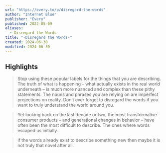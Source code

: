 ```yaml
---
url: "https://every.to/p/disregard-the-words"
author: "Internet Blue"
publisher: "Every"
published: 2022-05-09
aliases:
  - Disregard the Words
title: "-Disregard the Words-"
created: 2024-06-30
modified: 2024-06-30
---
```


## Highlights

> Stop using these popular labels for the things that you are describing. The truth of what is happening – what actually exists in the real world underneath – is much more nuanced and complex than these pithy statements. The nouns and phrases you are relying on are imperfect projections on reality. Don’t ever forget to disregard the words if you want to truly understand the world around you.

> Yet looking back on the last decade or two, the most transformative consumer products – and generational changes in behavior – have often been the most difficult to describe. The ones where words escaped us initially.

> if the words already exist to describe something new then maybe it is not truly that novel after all.

